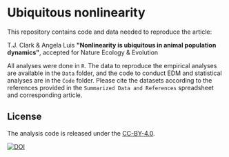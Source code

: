 # Ubiquitous nonlinearity

This repository contains code and data needed to reproduce the article:

T.J. Clark & Angela Luis
**"Nonlinearity is ubiquitous in animal population dynamics"**,
accepted for Nature Ecology & Evolution

All analyses were done in `R`. The data to reproduce the empirical analyses are available in the `Data` folder, and the code to conduct EDM  and statistical analyses are in the `Code` folder. Please cite the datasets according to the references provided in the `Summarized Data and References` spreadsheet and corresponding article.

## License

The analysis code is released under the [CC-BY-4.0](https://opensource.org/licenses/mit-license.php).

[![DOI](https://zenodo.org/badge/179763362.svg)](https://zenodo.org/badge/latestdoi/179763362)
